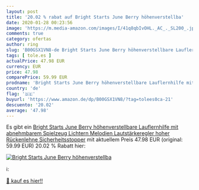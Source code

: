```yaml
---
layout: post
title: '20.02 % rabat auf Bright Starts June Berry höhenverstellba'
date: 2020-01-28 00:23:56
image: 'https://m.media-amazon.com/images/I/41q8qbIvOHL._AC_._SL200_.jpg'
comments: true
category: ofertas
author: ring
slug: 'B00GSX1VN8-de Bright Starts June Berry höhenverstellbare Lauflernhilfe...'
tags: [ tole.es ]
actualPrice: 47.98 EUR
currency: EUR
price: 47.98
comparePrice: 59.99 EUR
prodname: 'Bright Starts June Berry höhenverstellbare Lauflernhilfe mit abnehmbarem Spielzeug  Lichtern  Melodien  Lautstärkeregler  hoher Rückenlehne  Sicherheitsstopper'
country: 'de'
flag: '🇩🇪'
buyurl: 'https://www.amazon.de/dp/B00GSX1VN8/?tag=tolees0ca-21'
descuento: '20.02'
average: '47.98'
---
```


Es gibt ein [Bright Starts June Berry höhenverstellbare Lauflernhilfe mit abnehmbarem Spielzeug  Lichtern  Melodien  Lautstärkeregler  hoher Rückenlehne  Sicherheitsstopper](https://www.amazon.de/dp/B00GSX1VN8/?tag=tolees0ca-21) mit aktuellem Preis 47.98 EUR (original: 59.99 EUR) 20.02 % Rabatt hier:

[![Bright Starts June Berry höhenverstellba](https://m.media-amazon.com/images/I/41q8qbIvOHL._AC_._SL200_.jpg)](https://www.amazon.de/dp/B00GSX1VN8/?tag=tolees0ca-21)

ℹ️:


[🛒 kauf es hier!!](https://www.amazon.de/dp/B00GSX1VN8/?tag=tolees0ca-21)
